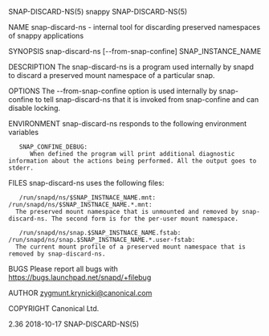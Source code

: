 SNAP-DISCARD-NS(5)							    snappy							    SNAP-DISCARD-NS(5)

NAME
       snap-discard-ns - internal tool for discarding preserved namespaces of snappy applications

SYNOPSIS
	  snap-discard-ns [--from-snap-confine] SNAP_INSTANCE_NAME

DESCRIPTION
       The snap-discard-ns is a program used internally by snapd to discard a preserved mount namespace of a particular snap.

OPTIONS
       The --from-snap-confine option is used internally by snap-confine to tell snap-discard-ns that it is invoked from snap-confine and can disable locking.

ENVIRONMENT
       snap-discard-ns responds to the following environment variables

       SNAP_CONFINE_DEBUG:
	      When defined the program will print additional diagnostic information about the actions being performed. All the output goes to stderr.

FILES
       snap-discard-ns uses the following files:

       /run/snapd/ns/$SNAP_INSTNACE_NAME.mnt: /run/snapd/ns/$SNAP_INSTNACE_NAME.*.mnt:
	  The preserved mount namespace that is unmounted and removed by snap-discard-ns. The second form is for the per-user mount namespace.

       /run/snapd/ns/snap.$SNAP_INSTNACE_NAME.fstab: /run/snapd/ns/snap.$SNAP_INSTNACE_NAME.*.user-fstab:
	  The current mount profile of a preserved mount namespace that is removed by snap-discard-ns.

BUGS
       Please report all bugs with https://bugs.launchpad.net/snapd/+filebug

AUTHOR
       zygmunt.krynicki@canonical.com

COPYRIGHT
       Canonical Ltd.

2.36									  2018-10-17							    SNAP-DISCARD-NS(5)
